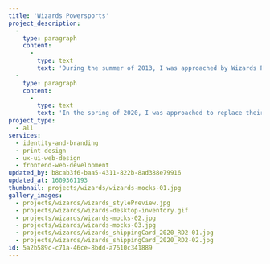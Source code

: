```yaml
---
title: 'Wizards Powersports'
project_description:
  -
    type: paragraph
    content:
      -
        type: text
        text: 'During the summer of 2013, I was approached by Wizards Powersports to lead the development of an identity package for the company based on a low-resolution bitmapped icon of a wizard provided by the client. After wrapping up that initial project, I maintained a working relationship with Wizards Powersports, and continued to refine their identity and have produced assets for the company over the past seven years.'
  -
    type: paragraph
    content:
      -
        type: text
        text: 'In the spring of 2020, I was approached to replace their aging Squarespace site with an inventory driven Craft CMS based website. I took that opportunity to update their aesthetic and design their new web presence using Adobe XD. I took that prototype and used it to develop their new Craft CMS site using Tailwind CSS and Alpine JS for additional light reactivity. I currently help maintain their site and continue to produce assets when needed.'
project_type:
  - all
services:
  - identity-and-branding
  - print-design
  - ux-ui-web-design
  - frontend-web-development
updated_by: b8cab3f6-baa5-4311-822b-8ad388e79916
updated_at: 1609361193
thumbnail: projects/wizards/wizards-mocks-01.jpg
gallery_images:
  - projects/wizards/wizards_stylePreview.jpg
  - projects/wizards/wizards-desktop-inventory.gif
  - projects/wizards/wizards-mocks-02.jpg
  - projects/wizards/wizards-mocks-03.jpg
  - projects/wizards/wizards_shippingCard_2020_RD2-01.jpg
  - projects/wizards/wizards_shippingCard_2020_RD2-02.jpg
id: 5a2b589c-c71a-46ce-8bdd-a7610c341889
---
```

